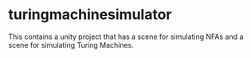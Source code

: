 # turingmachinesimulator

This contains a unity project that has a scene for simulating NFAs and a scene for simulating Turing Machines.
